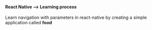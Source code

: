 #### React Native --> Learning process
Learn navigation with parameters in react-native by creating a simple application called **food**
